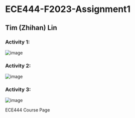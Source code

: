 # ECE444-F2023-Assignment1
## Tim (Zhihan) Lin

### Activity 1:
![image](https://github.com/tl07172/ECE444-F2023-Assignment1/assets/84355002/d619e95a-49f2-45a1-8bab-517c810fb71e)

### Activity 2:
![image](https://github.com/tl07172/ECE444-F2023-Assignment1/assets/84355002/a7bbec36-bf96-45fe-80e7-95ac9ea8f135)

### Activity 3:
![image](https://github.com/tl07172/ECE444-F2023-Assignment1/assets/84355002/9c1b4b94-7baa-4649-b2fd-04f4eb333a8e)


ECE444 Course Page

